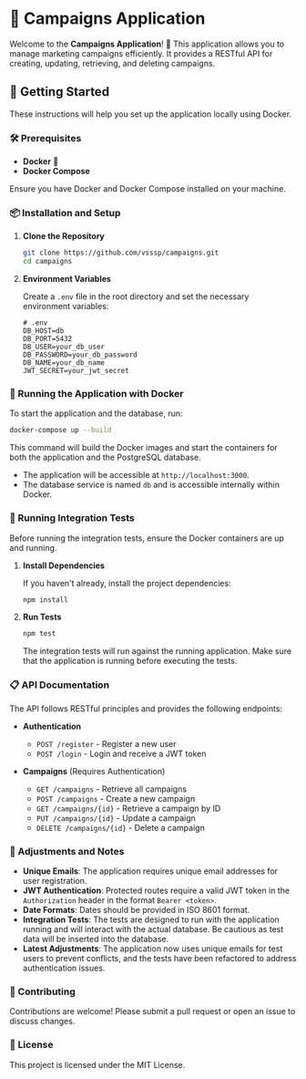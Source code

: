 # 📣 Campaigns Application

Welcome to the **Campaigns Application**! 🎉 This application allows you to manage marketing campaigns efficiently. It provides a RESTful API for creating, updating, retrieving, and deleting campaigns.

## 🚀 Getting Started

These instructions will help you set up the application locally using Docker.

### 🛠 Prerequisites

- **Docker** 🐳
- **Docker Compose**

Ensure you have Docker and Docker Compose installed on your machine.

### 📦 Installation and Setup

1. **Clone the Repository**

   ```bash
   git clone https://github.com/vsssp/campaigns.git
   cd campaigns
   ```

2. **Environment Variables**

   Create a `.env` file in the root directory and set the necessary environment variables:

   ```env
   # .env
   DB_HOST=db
   DB_PORT=5432
   DB_USER=your_db_user
   DB_PASSWORD=your_db_password
   DB_NAME=your_db_name
   JWT_SECRET=your_jwt_secret
   ```

### 🐳 Running the Application with Docker

To start the application and the database, run:

```bash
docker-compose up --build
```

This command will build the Docker images and start the containers for both the application and the PostgreSQL database.

- The application will be accessible at `http://localhost:3000`.
- The database service is named `db` and is accessible internally within Docker.

### 🧪 Running Integration Tests

Before running the integration tests, ensure the Docker containers are up and running.

1. **Install Dependencies**

   If you haven't already, install the project dependencies:

   ```bash
   npm install
   ```

2. **Run Tests**

   ```bash
   npm test
   ```

   The integration tests will run against the running application. Make sure that the application is running before executing the tests.

### 📋 API Documentation

The API follows RESTful principles and provides the following endpoints:

- **Authentication**
  - `POST /register` - Register a new user
  - `POST /login` - Login and receive a JWT token

- **Campaigns** (Requires Authentication)
  - `GET /campaigns` - Retrieve all campaigns
  - `POST /campaigns` - Create a new campaign
  - `GET /campaigns/{id}` - Retrieve a campaign by ID
  - `PUT /campaigns/{id}` - Update a campaign
  - `DELETE /campaigns/{id}` - Delete a campaign

### 🔧 Adjustments and Notes

- **Unique Emails**: The application requires unique email addresses for user registration.
- **JWT Authentication**: Protected routes require a valid JWT token in the `Authorization` header in the format `Bearer <token>`.
- **Date Formats**: Dates should be provided in ISO 8601 format.
- **Integration Tests**: The tests are designed to run with the application running and will interact with the actual database. Be cautious as test data will be inserted into the database.
- **Latest Adjustments**: The application now uses unique emails for test users to prevent conflicts, and the tests have been refactored to address authentication issues.

### 🤝 Contributing

Contributions are welcome! Please submit a pull request or open an issue to discuss changes.

### 📝 License

This project is licensed under the MIT License.
